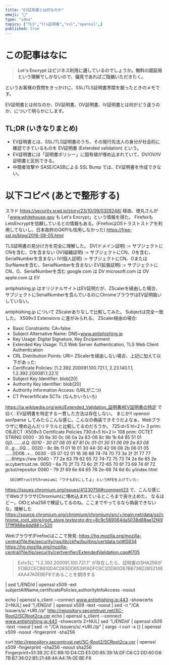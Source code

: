 ```yaml
---
title: "EV証明書とは何なのか"
emoji: "🔏"
type: "idea"
topics: ["TLS","tls証明書","ssl","openssl",]
published: true
---
```


# この記事はなに

> **Let's Encrypt はビジネス利用に適しているのでしょうか。無料の認証局という理解でしかないので、偏見であればご指摘いただきたく。**

というお客様の質問をきっかけに、SSL/TLS証明書界隈を掘ったときのメモです。

EV証明書とは何なのか、DV証明書、OV証明書、IV証明書とは何がどう違うのか、について明らかにします。

## TL;DR (いきなりまとめ)

- EV証明書とは、SSL/TLS証明書のうち、その発行先法人の身分が社会的に確認できているものを EV証明書 (Extended validation) という。
- EV証明書には「証明書ポリシー」に固有値が埋め込まれていて、DV/OV/IV証明書と区別できる。
- 中間者攻撃や SASE/CASBによる SSL Bump では、EV証明書を作成できない。

# 以下コピペ (あとで整形する)

スラド https://security.srad.jp/story/23/10/09/0328248/ 経由、徳丸さんが「www.whitehouse.gov も Let's Encrypt」という情報を得た。
FirefoxもLetsEncryptを信頼しているとの情報もある。(FirefoxはOSトラストストアを利用してないし、日本政府のGKPIも信用しなかった)
https://free-ssl.jp/blog/2016-08-05.html

TLS証明書の見分け方を完全に理解した。
DV(ドメイン証明) := サブジェクトにCNを含む、Oを含まない
OV(組織証明) := サブジェクトにCN、Oを含む、SerialNumberを含まない
IV(個人証明) := サブジェクトにCN、OまたはSurNameを含む、SerialNumberを含まない
EV(拡張証明) := サブジェクトにCN、O、SerialNumberを含む
google.com は DV
microsoft.com は OV
apple.com は EV

antiphishing.jp はオリジナルサイトはEV証明だが、ZScalerを経由した場合、サブジェクトにSerialNumberを含んでいるのにChromeブラウザはEV証明扱いしていない。

antiphishing.jp について ZScalerありなしで比較してみた。
Subjectは完全一致した。
X509v3 Extensions に差がみられる。
ZScaler経由の場合:
- Basic Constraints: CA=false
- Subject Alternative Name: DNS=www.antiphishing.jp
- Key Usage: Digital Signature, Key Enciperment
- Extended Key Usage: TLS Web Server Authentication, TLS Web Client Authentication
- CRL Distribution Points: URI=
ZScalerを経由しない場合、上記に加えて以下があった:
- Certificate Policies: [1.2.392.200091.100.721.1, 2.23.140.1.1, 1.2.392.200081.1.22.1]
- Subject Key Identifier: blob[20]
- Authority Key Identifier: blob[20]
- Authority Information Access: (URLが二つ)
- CT Precertificate SCTs: (なんかいろいろ)

https://ja.wikipedia.org/wiki/Extended_Validation_証明書#EV証明書の特定 で曰く:
EV証明書を特定する一貫した方法は存在しない。
まじか!! 
openssl asn1parse してみたらこんな感じ。こんなの偽装できそうだよなぁ、Webブラウザに埋め込んだリテラルと比較してるのだろうか。
725:d=5  hl=2 l=   3 prim: OBJECT            :X509v3 Certificate Policies
  730:d=5  hl=2 l= 108 prim: OCTET STRING
      0000 - 30 6a 30 0c 06 0a 2a 83-08 8c 9b 1b 64 85 51 01   0j0...*.....d.Q.
      0010 - 30 07 06 05 67 81 0c 01-01 30 51 06 09 2a 83 08   0...g....0Q..*..
      0020 - 8c 9b 11 01 16 01 30 44-30 42 06 08 2b 06 01 05   ......0D0B..+...
      0030 - 05 07 02 01 16 36 68 74-74 70 73 3a 2f 2f 77 77   .....6https://ww
      0040 - 77 2e 63 79 62 65 72 74-72 75 73 74 2e 6e 65 2e   w.cybertrust.ne.
      0050 - 6a 70 2f 73 73 6c 2f 72-65 70 6f 73 69 74 6f 72   jp/ssl/repositor
      0060 - 79 2f 69 6e 64 65 78 2e-68 74 6d 6c               y/index.html

      SECOMTrustがChromiumに「ウチもEVにしてよ」というRFEを上げていた:
https://issues.chromium.org/issues/41230756#comment23
で、こんな感じでWebブラウザ(Chromium)に埋め込まれているところまで突き止めた。
なるほどー。OIDとsha256で検証してるのね。ここまでやってるなら偽装できないな。理解した
https://source.chromium.org/chromium/chromium/src/+/main:net/data/ssl/chrome_root_store/root_store.textproto;drc=8c9c569064da5038d88ae12f49171ff988e4dd98;l=520
 
Webブラウザ(Firefox)はここで発見:
https://hg.mozilla.org/mozilla-central/file/tip/security/nss/lib/ckfw/builtins/certdata.txt#l5834
https://hg.mozilla.org/mozilla-central/file/tip/security/certverifier/ExtendedValidation.cpp#l705

> Extv3に "1.2.392.200091.100.721.1" が存在したら、証明書のSHA256が
513B2CECB810D4CDE5DD85391ADFC6C2DD60D87BB736D2B521484AA47A0EBEF6であることを期待する

 | sed 1,/END/d | openssl x509 -ext subjectAltName,certificatePolicies,authorityInfoAccess -noout


echo | openssl s_client --connect www.antiphishing.jp:443 -showcerts 2>NUL| sed '1,/END/d' | openssl x509 -text -noout | sed -n "/CA Issuers/s/.*URI.//p"
http://repository.secomtrust.net/SC-Root2/SCRoot2ca.cer
echo | openssl s_client --connect www.antiphishing.jp:443 -showcerts 2>NUL| sed '1,/END/d' | openssl x509 -text -noout | sed -n "/CA Issuers/s/.*URI.//p" | xargs -i curl -s {} | openssl x509 -noout -fingerprint -sha256

curl http://repository.secomtrust.net/SC-Root2/SCRoot2ca.cer | openssl x509 -fingerprint -sha256 -noout
sha256 Fingerprint=51:3B:2C:EC:B8:10:D4:CD:E5:DD:85:39:1A:DF:C6:C2:DD:60:D8:7B:B7:36:D2:B5:21:48:4A:A4:7A:0E:BE:F6


